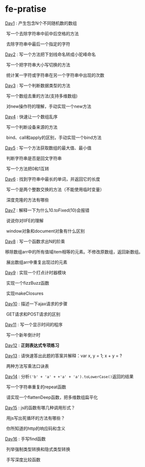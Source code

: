 # fe-pratise
[Day1](https://dengqiqi.github.io/practise/2020/07/21/fe-practise.html)      :  产生包含N个不同随机数的数组

​				  写一个去除字符串中前中后空格的方法

​				  去除字符串中最后一个指定的字符

[Day2](https://dengqiqi.github.io/practise/2020/07/22/fe-practise.html)      :  写一个方法把下划线命名转成小驼峰命名

​				  写一个把字符串大小写切换的方法

​				  统计某一字符或字符串在另一个字符串中出现的次数

[Day3](https://dengqiqi.github.io/practise/2020/07/23/fe-practise.html)      :  写一个判断数据类型的方法

​				  写一个数组去重的方法(支持多维数组)

​				  对new操作符的理解，手动实现一个new方法

[Day4](https://dengqiqi.github.io/practise/2020/07/24/fe-practise.html)      :  快速让一个数组乱序

​				  写一个判断设备来源的方法

​				  bind、call和apply的区别，手动实现一个bind方法

[Day5](https://dengqiqi.github.io/practise/2020/07/25/fe-practise.html)      :  写一个方法获取数组的最大值、最小值

​				  判断字符串是否是回文字符串

​				  写一个方法把0和1互转

[Day6](https://dengqiqi.github.io/practise/2020/07/26/fe-practise.html)      :  找到字符串中最长的单词，并返回它的长度

​				  写一个是两个整数交换的方法（不能使用临时变量）

​				  深度克隆的方法有哪些

[Day7](https://dengqiqi.github.io/practise/2020/07/27/fe-practise.html)      :  解释一下为什么10.toFixed(10)会报错

​				  说说你对IIFE的理解

​				  window对象和document对象有什么区别

[Day8](https://dengqiqi.github.io/practise/2020/07/24/fe-practise.html)      :  写一个函数求出N的阶乘

​				  移除数组arr中的所有值域item相等的元素。不修改原数组，返回新数组。

​				  展出数组arr中重复出现过的元素

[Day9](https://dengqiqi.github.io/practise/2020/07/29/fe-practise.html)      :  实现一个打点计时器模块

​				  实现一个fizzBuzz函数

​				  实现makeClosures

[Day10](https://dengqiqi.github.io/practise/2020/07/30/fe-practise.html)    :  描述一下ajax请求的步骤

​				  GET请求和POST请求的区别

[Day11](https://dengqiqi.github.io/practise/2020/07/31/fe-practise.html)    :  写一个显示时间的程序

​				  写一个新年倒计时

[Day12](https://dengqiqi.github.io/practise/2020/08/01/fe-practise.html)    :  **正则表达式专项练习**

[Day13](https://dengqiqi.github.io/practise/2020/08/02/fe-practise.html)    :  请快速答出此题的答案并解释：var x, y = 1; x + y = ?

​				  两种方法写乘法口诀表

[Day14](https://dengqiqi.github.io/practise/2020/08/03/fe-practise.html)    :  分析`('b' + 'a' + +'a' + 'a').toLowerCase()`返回的结果

​				  写一个字符串重复的repeat函数

​				  请实现一个flattenDeep函数，把多维数组扁平化

[Day15](https://dengqiqi.github.io/practise/2020/08/04/fe-practise.html)    :  js的函数有哪几种调用形式？

​				  用js写出死循环的方法有哪些？

​				  你所知道的http的响应码和含义

[Day16](https://dengqiqi.github.io/practise/2020/08/05/fe-practise.html)    :  手写find函数

​				  列举强制类型转换和隐式类型转换

​				  手写深度比较函数

​				  

